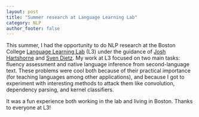 ```yaml
---
layout: post
title: "Summer research at Language Learning Lab"
category: NLP
author_footer: false
---
```


This summer, I had the opportunity to do NLP research at the Boston College [Language Learning Lab](http://l3atbc.org/) (L3) under the guidance of [Josh Hartshorne](https://www.bc.edu/bc-web/schools/mcas/departments/psychology/people/faculty-directory/joshua-hartshorne.html) and [Sven Dietz](https://genetics.med.harvard.edu/lab/church/sdietz). My work at L3 focused on two main tasks: fluency assessment and native language inference from second-language text. These problems were cool both because of their practical importance (for teaching languages among other applications), and because I got to experiment with interesting methods to attack them like convolution, dependency parsing, and kernel classifiers.

It was a fun experience both working in the lab and living in Boston. Thanks to everyone at L3!
